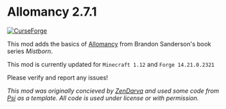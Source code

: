 Allomancy 2.7.1
=========
[![ CurseForge](http://cf.way2muchnoise.eu/256282.svg)](https://minecraft.curseforge.com/projects/allomancy)

This mod adds the basics of [Allomancy](http://coppermind.net/wiki/Allomancy) from Brandon Sanderson's book series *Mistborn*. 

This mod is currently updated for `Minecraft 1.12` and `Forge 14.21.0.2321`


Please verify and report any issues!

*This mod was originally concieved by [ZenDarva](https://github.com/ZenDarva) and used some code from [Psi](https://github.com/Vazkii/Psi) as a template. All code is used under license or with permission.*